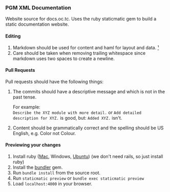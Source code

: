 ### PGM XML Documentation

Website source for docs.oc.tc. Uses the ruby staticmatic gem to build a static documentation website.


#### Editing

1. Markdown should be used for content and haml for layout and data. [¹](http://chriseppstein.github.io/blog/2010/02/08/haml-sucks-for-content/)
2. Care should be taken when removing trailing whitespace since markdown uses two spaces to create a newline.


#### Pull Requests

Pull requests should have the following things:

1. The commits should have a descriptive message and which is not in the past tense.

   For example:  
   `Describe the XYZ module with more detail.` or `Add detailed description for XYZ.` is good, but: `Added XYZ.` isn't.

2. Content should be grammatically correct and the spelling should be US English, e.g. Color not Colour.


#### Previewing your changes

1. Install ruby ([Mac](https://gorails.com/setup/osx/10.11-el-capitan), Windows, [Ubuntu](https://gorails.com/setup/ubuntu/15.10)) (we don't need rails, so just install ruby)
2. Install the [bundler](http://bundler.io) gem.
2. Run `bundle install` from the source root.
3. Run `staticmatic preview` or `bundle exec staticmatic preview`
4. Load `localhost:4000` in your browser.
